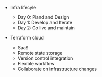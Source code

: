 - Infra lifecyle
  - Day 0: Pland and Design
  - Day 1: Develop and Iterate
  - Day 2: Go live and maintain

- Terraform cloud
  - SaaS
  - Remote state storage
  - Version control integration
  - Flexible workflow
  - Collaborate on infrastructure changes
       
